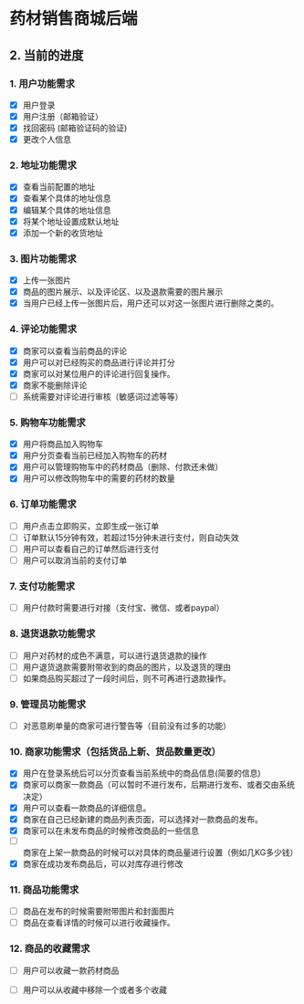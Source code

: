 # 药材销售商城后端

## 2. 当前的进度

### 1. 用户功能需求

- [x] 用户登录
- [x] 用户注册（邮箱验证）
- [x] 找回密码 (邮箱验证码的验证)
- [x] 更改个人信息

### 2. 地址功能需求

- [x] 查看当前配置的地址
- [x] 查看某个具体的地址信息
- [x] 编辑某个具体的地址信息
- [x] 将某个地址设置成默认地址
- [x] 添加一个新的收货地址

### 3. 图片功能需求

- [x] 上传一张图片
- [x] 商品的图片展示、以及评论区、以及退款需要的图片展示
- [x] 当用户已经上传一张图片后，用户还可以对这一张图片进行删除之类的。

### 4. 评论功能需求

- [x] 商家可以查看当前商品的评论
- [x] 用户可以对已经购买的商品进行评论并打分
- [x] 商家可以对某位用户的评论进行回复操作。
- [x] 商家不能删除评论
- [ ] 系统需要对评论进行审核（敏感词过滤等等）

### 5. 购物车功能需求

- [x] 用户将商品加入购物车
- [x] 用户分页查看当前已经加入购物车的药材
- [x] 用户可以管理购物车中的药材商品（删除、付款还未做）
- [x] 用户可以修改购物车中的需要的药材的数量

### 6. 订单功能需求

- [ ] 用户点击立即购买，立即生成一张订单
- [ ] 订单默认15分钟有效，若超过15分钟未进行支付，则自动失效
- [ ] 用户可以查看自己的订单然后进行支付
- [ ] 用户可以取消当前的支付订单

### 7. 支付功能需求

- [ ] 用户付款时需要进行对接（支付宝、微信、或者paypal）

### 8. 退货退款功能需求

- [ ] 用户对药材的成色不满意，可以进行退货退款的操作
- [ ] 用户退货退款需要附带收到的商品的图片，以及退货的理由
- [ ] 如果商品购买超过了一段时间后，则不可再进行退款操作。

### 9. 管理员功能需求

- [ ] 对恶意刷单量的商家可进行警告等（目前没有过多的功能）

### 10. 商家功能需求（包括货品上新、货品数量更改）

- [x] 用户在登录系统后可以分页查看当前系统中的商品信息(简要的信息)
- [x] 商家可以商家一款商品（可以暂时不进行发布，后期进行发布、或者交由系统决定）
- [x] 用户可以查看一款商品的详细信息。
- [x] 商家在自己已经新建的商品列表页面，可以选择对一款商品的发布。
- [x] 商家可以在未发布商品的时候修改商品的一些信息
- [ ] 商家在上架一款商品的时候可以对具体的商品量进行设置（例如几KG多少钱）
- [x] 商家在成功发布商品后，可以对库存进行修改

### 11. 商品功能需求

- [ ] 商品在发布的时候需要附带图片和封面图片
- [ ] 商品在查看详情的时候可以进行收藏操作。

### 12. 商品的收藏需求

- [ ] 用户可以收藏一款药材商品
- [ ] 用户可以从收藏中移除一个或者多个收藏


